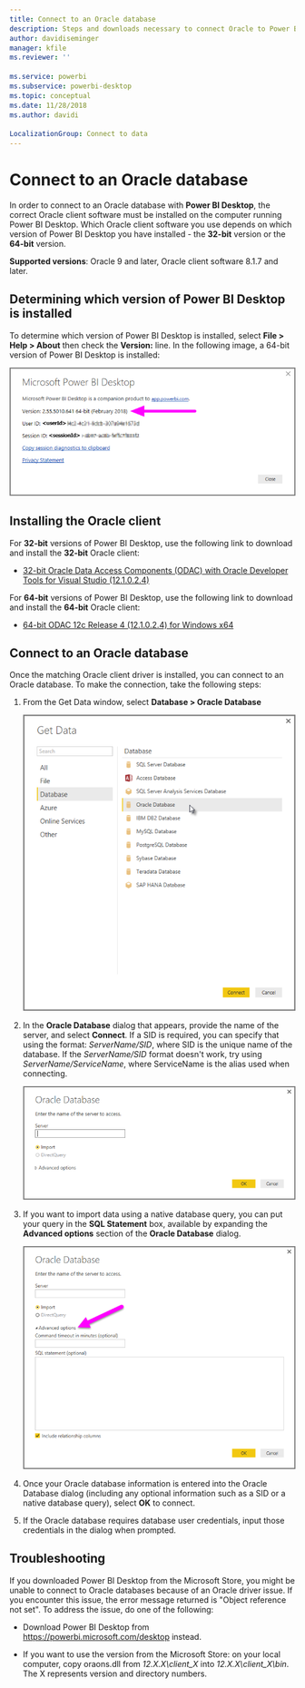 ```yaml
---
title: Connect to an Oracle database
description: Steps and downloads necessary to connect Oracle to Power BI Desktop
author: davidiseminger
manager: kfile
ms.reviewer: ''

ms.service: powerbi
ms.subservice: powerbi-desktop
ms.topic: conceptual
ms.date: 11/28/2018
ms.author: davidi

LocalizationGroup: Connect to data
---
```

# Connect to an Oracle database
In order to connect to an Oracle database with **Power BI Desktop**, the correct Oracle client software must be installed on the computer running Power BI Desktop. Which Oracle client software you use depends on which version of Power BI Desktop you have installed - the **32-bit** version or the **64-bit** version.

**Supported versions**: Oracle 9 and later, Oracle client software 8.1.7 and later.

## Determining which version of Power BI Desktop is installed
To determine which version of Power BI Desktop is installed, select **File > Help > About** then check the **Version:** line. In the following image, a 64-bit version of Power BI Desktop is installed:

![](media/desktop-connect-oracle-database/connect-oracle-database_1.png)

## Installing the Oracle client
For **32-bit** versions of Power BI Desktop, use the following link to download and install the **32-bit** Oracle client:

* [32-bit Oracle Data Access Components (ODAC) with Oracle Developer Tools for Visual Studio (12.1.0.2.4)](http://www.oracle.com/technetwork/topics/dotnet/utilsoft-086879.html)

For **64-bit** versions of Power BI Desktop, use the following link to download and install the **64-bit** Oracle client:

* [64-bit ODAC 12c Release 4 (12.1.0.2.4) for Windows x64](http://www.oracle.com/technetwork/database/windows/downloads/index-090165.html)

## Connect to an Oracle database
Once the matching Oracle client driver is installed, you can connect to an Oracle database. To make the connection, take the following steps:

1. From the Get Data window, select **Database > Oracle Database**
   
   ![](media/desktop-connect-oracle-database/connect-oracle-database_2.png)
2. In the **Oracle Database** dialog that appears, provide the name of the server, and select **Connect**. If a SID is required, you can specify that using the format: *ServerName/SID*, where SID is the unique name of the database. If the *ServerName/SID* format doesn't work, try using *ServerName/ServiceName*, where ServiceName is the alias used when connecting.
   
   ![](media/desktop-connect-oracle-database/connect-oracle-database_3.png)
3. If you want to import data using a native database query, you can put your query in the **SQL Statement** box, available by expanding the **Advanced options** section of the **Oracle Database** dialog.
   
   ![](media/desktop-connect-oracle-database/connect-oracle-database_4.png)
4. Once your Oracle database information is entered into the Oracle Database dialog (including any optional information such as a SID or a native database query), select **OK** to connect.
5. If the Oracle database requires database user credentials, input those credentials in the dialog when prompted.


## Troubleshooting

If you downloaded Power BI Desktop from the Microsoft Store, you might be unable to connect to Oracle databases because of an Oracle driver issue. If you encounter this issue, the error message returned is "Object reference not set". To address the issue, do one of the following:

* Download Power BI Desktop from https://powerbi.microsoft.com/desktop instead.

* If you want to use the version from the Microsoft Store: on your local computer, copy oraons.dll from _12.X.X\client_X_ into _12.X.X\client_X\bin_. The X represents version and directory numbers.
